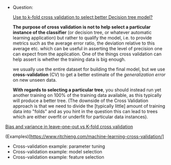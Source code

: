 
- Question:

  [Use to k-fold cross validation to select better Decision tree model?](https://stackoverflow.com/questions/2314850/help-understanding-cross-validation-and-decision-trees)
  
  **The purpose of cross validation is not to help select a particular instance of the classifier** (or decision tree, or whatever automatic learning application) but rather to qualify the model, i.e. to provide metrics such as the average error ratio, the deviation relative to this average etc. which can be useful in asserting the level of precision one can expect from the application. One of the things cross validation can help assert is whether the training data is big enough.
  
  we usually use the entire dataset for building the final model, but we use **cross-validation** (CV) to get a better estimate of the _generalization error_ on new unseen data.

  **With regards to selecting a particular tree**, you should instead run yet another training on 100% of the training data available, as this typically will produce a better tree. (The downside of the Cross Validation approach is that we need to divide the [typically little] amount of training data into "folds" and as you hint in the question this can lead to trees which are either overfit or underfit for particular data instances).



[Bias and variance in leave-one-out vs K-fold cross validation](https://stats.stackexchange.com/questions/61783/bias-and-variance-in-leave-one-out-vs-k-fold-cross-validation/357749#357749)

(Examples)[https://www.ritchieng.com/machine-learning-cross-validation/]

- Cross-validation example: parameter tuning
- Cross-validation example: model selection 
- Cross-validation example: feature selection

